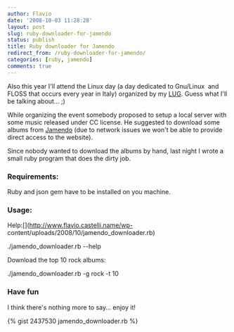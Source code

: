 ```yaml
---
author: Flavio
date: '2008-10-03 11:28:28'
layout: post
slug: ruby-downloader-for-jamendo
status: publish
title: Ruby downloader for Jamendo
redirect_from: /ruby-downloader-for-jamendo/
categories: [ruby, jamendo]
comments: true
---
```


Also this year I'll attend the Linux day (a day dedicated to Gnu/Linux  and
FLOSS that occurs every year in Italy) organized by my [LUG](http://bglug.it).
Guess what I'll be talking about... ;)

While organizing the event somebody proposed to setup a local server with some
music released under CC license. He suggested to download some albums from
[Jamendo](http://www.jamendo.com) (due to network issues we won't be able to
provide direct access to the website).

Since nobody wanted to download the albums by hand, last night I wrote a small
ruby program that does the dirty job.

### Requirements:

Ruby and json gem have to be installed on you machine.

### Usage:

Help:[](http://www.flavio.castelli.name/wp-
content/uploads/2008/10/jamendo_downloader.rb)

   ./jamendo_downloader.rb --help

Download the top 10 rock albums:

  ./jamendo_downloader.rb -g rock -t 10

### Have fun

I think there's nothing more to say... enjoy it!

{% gist 2437530 jamendo_downloader.rb %}
